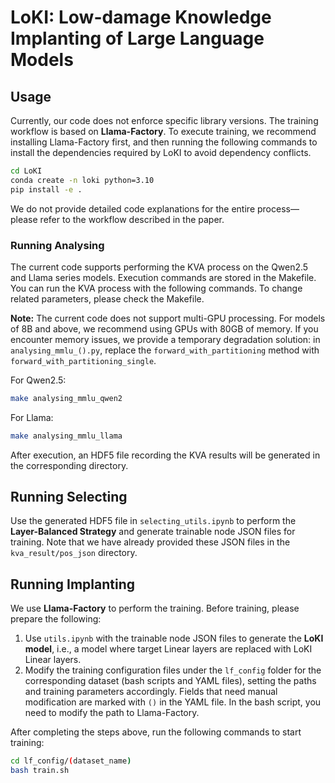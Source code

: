 # LoKI: Low-damage Knowledge Implanting of Large Language Models


## Usage

Currently, our code does not enforce specific library versions. The training workflow is based on **Llama-Factory**. To execute training, we recommend installing Llama-Factory first, and then running the following commands to install the dependencies required by LoKI to avoid dependency conflicts.

```bash
cd LoKI
conda create -n loki python=3.10
pip install -e .
```

We do not provide detailed code explanations for the entire process—please refer to the workflow described in the paper.

### Running Analysing

The current code supports performing the KVA process on the Qwen2.5 and Llama series models. Execution commands are stored in the Makefile. You can run the KVA process with the following commands. To change related parameters, please check the Makefile.

**Note:** The current code does not support multi-GPU processing. For models of 8B and above, we recommend using GPUs with 80GB of memory. If you encounter memory issues, we provide a temporary degradation solution: in `analysing_mmlu_().py`, replace the `forward_with_partitioning` method with `forward_with_partitioning_single`.

For Qwen2.5:
```bash
make analysing_mmlu_qwen2
```

For Llama:
```bash
make analysing_mmlu_llama
```

After execution, an HDF5 file recording the KVA results will be generated in the corresponding directory.

## Running Selecting

Use the generated HDF5 file in `selecting_utils.ipynb` to perform the **Layer-Balanced Strategy** and generate trainable node JSON files for training. Note that we have already provided these JSON files in the `kva_result/pos_json` directory.

## Running Implanting

We use **Llama-Factory** to perform the training. Before training, please prepare the following:

1. Use `utils.ipynb` with the trainable node JSON files to generate the **LoKI model**, i.e., a model where target Linear layers are replaced with LoKI Linear layers.
2. Modify the training configuration files under the `lf_config` folder for the corresponding dataset (bash scripts and YAML files), setting the paths and training parameters accordingly. Fields that need manual modification are marked with `()` in the YAML file. In the bash script, you need to modify the path to Llama-Factory.

After completing the steps above, run the following commands to start training:

```bash
cd lf_config/(dataset_name)
bash train.sh
```
